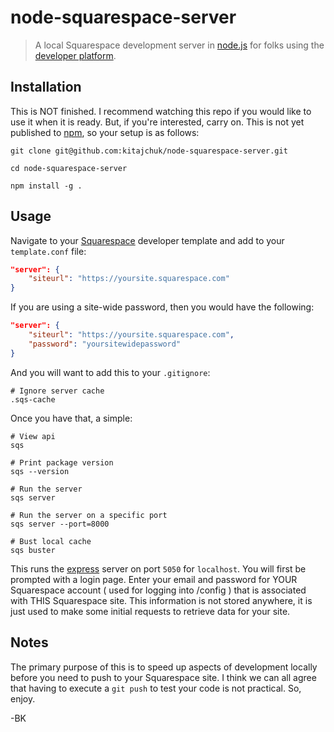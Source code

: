 node-squarespace-server
=======================

> A local Squarespace development server in [node.js](http://nodejs.org/) for folks using the [developer platform](http://developers.squarespace.com).



## Installation
This is NOT finished. I recommend watching this repo if you would like to use it when it is ready. But, if you're interested, carry on. This is not yet published to [npm](http://npmjs.org), so your setup is as follows:

```shell
git clone git@github.com:kitajchuk/node-squarespace-server.git

cd node-squarespace-server

npm install -g .
```



## Usage
Navigate to your [Squarespace](http://squarespace.com) developer template and add to your `template.conf` file:

```json
"server": {
    "siteurl": "https://yoursite.squarespace.com"
}
```

If you are using a site-wide password, then you would have the following:

```json
"server": {
    "siteurl": "https://yoursite.squarespace.com",
    "password": "yoursitewidepassword"
}
```

And you will want to add this to your `.gitignore`:

```shell
# Ignore server cache
.sqs-cache
```

Once you have that, a simple:

```shell
# View api
sqs

# Print package version
sqs --version

# Run the server
sqs server

# Run the server on a specific port
sqs server --port=8000

# Bust local cache
sqs buster
```

This runs the [express](http://expressjs.com) server on port `5050` for `localhost`. You will first be prompted with a login page. Enter your email and password for YOUR Squarespace account ( used for logging into /config ) that is associated with THIS Squarespace site. This information is not stored anywhere, it is just used to make some initial requests to retrieve data for your site.



## Notes
The primary purpose of this is to speed up aspects of development locally before you need to push to your Squarespace site. I think we can all agree that having to execute a `git push` to test your code is not practical. So, enjoy.

-BK
